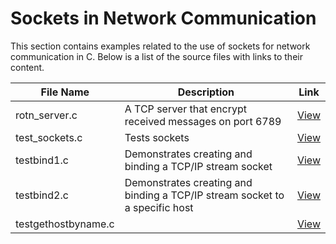 # Sockets in Network Communication

This section contains examples related to the use of sockets for network communication in C. Below is a list of the source files with links to their content.

| File Name             | Description | Link |
|-----------------------|-------------|------|
| rotn_server.c         | A TCP server that encrypt received messages on port 6789 | [View](https://github.com/alainlebret/os/blob/master/exemplier/7_sockets/src/rotn_server.c) |
| test_sockets.c        | Tests sockets | [View](https://github.com/alainlebret/os/blob/master/exemplier/7_sockets/src/test_sockets.c) |
| testbind1.c           | Demonstrates creating and binding a TCP/IP stream socket | [View](https://github.com/alainlebret/os/blob/master/exemplier/7_sockets/src/testbind1.c) |
| testbind2.c           | Demonstrates creating and binding a TCP/IP stream socket to a specific host | [View](https://github.com/alainlebret/os/blob/master/exemplier/7_sockets/src/testbind2.c) |
| testgethostbyname.c   |  | [View](https://github.com/alainlebret/os/blob/master/exemplier/7_sockets/src/testgethostbyname.c) |
